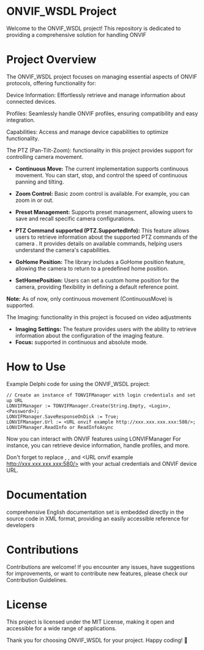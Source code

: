 # ONVIF_WSDL Project
Welcome to the ONVIF_WSDL project! This repository is dedicated to providing a comprehensive solution for handling ONVIF 

# Project Overview
The ONVIF_WSDL project focuses on managing essential aspects of ONVIF protocols, offering functionality for:

Device Information: Effortlessly retrieve and manage information about connected devices.

Profiles: Seamlessly handle ONVIF profiles, ensuring compatibility and easy integration.

Capabilities: Access and manage device capabilities to optimize functionality.

The PTZ (Pan-Tilt-Zoom): functionality in this project provides support for controlling camera movement.

- **Continuous Move:** The current implementation supports continuous movement. You can start, stop, and control the speed of continuous panning and tilting.

- **Zoom Control:** Basic zoom control is available. For example, you can zoom in or out.

- **Preset Management:** Supports preset management, allowing users to save and recall specific camera configurations.
  
- **PTZ Command supported (PTZ.SupportedInfo):** This feature allows users to retrieve information about the supported PTZ commands of the camera . It provides details on available commands, helping users understand the camera's capabilities.

- **GoHome Position:** The library includes a GoHome position feature, allowing the camera to return to a predefined home position.

- **SetHomePosition:** Users can set a custom home position for the camera, providing flexibility in defining a default reference point.

**Note:** As of now, only continuous movement (ContinuousMove) is supported.

The Imaging: functionality in this project is focused on video adjustments 

- **Imaging Settings:** The feature provides users with the ability to retrieve information about the configuration of the imaging feature.
- **Focus:** supported in continuous and absolute mode.

# How to Use
Example Delphi code for using the ONVIF_WSDL project:
```delphi
// Create an instance of TONVIFManager with login credentials and set up URL
LONVIFManager := TONVIFManager.Create(String.Empty, <Login>, <Password>);
LONVIFManager.SaveResponseOnDisk := True;
LONVIFManager.Url := <URL onvif example http://xxx.xxx.xxx.xxx:580/>;
LONVIFManager.ReadInfo or ReadInfoAsync
```
Now you can interact with ONVIF features using LONVIFManager
For instance, you can retrieve device information, handle profiles, and more.

Don't forget to replace <Login>, <Password>, and <URL onvif example http://xxx.xxx.xxx.xxx:580/>
with your actual credentials and ONVIF device URL.

# Documentation
comprehensive English documentation set is embedded directly in the source code in XML format, providing an easily accessible reference for developers

# Contributions
Contributions are welcome! If you encounter any issues, have suggestions for improvements, or want to contribute new features, please check our Contribution Guidelines.

# License
This project is licensed under the MIT License, making it open and accessible for a wide range of applications.

Thank you for choosing ONVIF_WSDL for your project. Happy coding! 🚀
